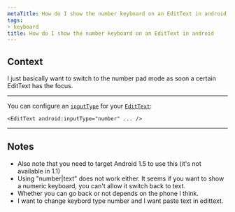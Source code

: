 ```yaml
---
metaTitle: How do I show the number keyboard on an EditText in android
tags:
- keyboard
title: How do I show the number keyboard on an EditText in android
---
```


## Context

I just basically want to switch to the number pad mode as soon a certain EditText has the focus.



---

You can configure an [`inputType`](http://developer.android.com/reference/android/R.styleable.html#Searchable_inputType) for your [`EditText`](http://developer.android.com/reference/android/widget/EditText.html):



```
<EditText android:inputType="number" ... />
```


---

## Notes

- Also note that you need to target Android 1.5 to use this (it's not available in 1.1)
- Using "number|text" does not work either. It seems if you want to show a numeric keyboard, you can't allow it switch back to text.
- Whether you can go back or not depends on the phone I think.
- I want to change keybord type number and I want paste text in edittext.
